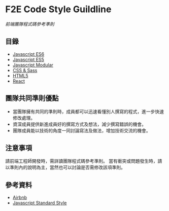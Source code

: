 # F2E Code Style Guildline
*前端團隊程式碼參考準則*

## 目錄
- [Javascript ES6](es6/)
- [Javascript ES5](es5/)
- [Javascript Modular](javascript-modular/)
- [CSS & Sass](css-sass/)
- [HTML5](html5/)
- [React](react/)

## 團隊共同準則優點
* 當團隊擁有共同的準則時，成員都可以迅速看懂別人撰寫的程式，進一步快速修改處理。
* 資深成員提供新進成員好的撰寫方式及想法，減少撰寫錯誤的機會。
* 團隊成員能以技術的角度一同討論寫法及做法，增加技術交流的機會。

## 注意事項
請前端工程師開發時，需詳讀團隊程式碼參考準則。
當有衝突或問題發生時，請以準則內的說明為主，當然也可以討論是否需修改該項準則。


## 參考資料
- [Airbnb](https://github.com/airbnb/javascript)
- [Javascript Standard Style](https://standardjs.com/rules.html#javascript-standard-style)